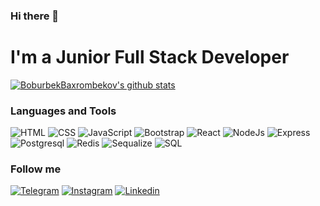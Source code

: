 ### Hi there 👋

<!--
**BoburbekBaxrombekov/BoburbekBaxrombekov** is a ✨ _special_ ✨ repository because its `README.md` (this file) appears on your GitHub profile.

Here are some ideas to get you started:

- 🔭 I’m currently working on ...
- 🌱 I’m currently learning ...
- 👯 I’m looking to collaborate on ...
- 🤔 I’m looking for help with ...
- 💬 Ask me about ...
- 📫 How to reach me: ...
- 😄 Pronouns: ...
- ⚡ Fun fact: ...
-->
# I'm a Junior Full Stack Developer
[![BoburbekBaxrombekov's github stats ](https://github-readme-stats.vercel.app/api?username=BoburbekBaxrombekov&show_icons=true&theme=dark)](https://github.com/BoburbekBaxrombekov/github-readme-stats)


### Languages and Tools

![HTML](https://img.shields.io/badge/HTML-090909?style=for-the-badge&logo=HTML5&logoColor=E34F26) ![CSS](https://img.shields.io/badge/CSS-090909?style=for-the-badge&logo=CSS3&logoColor=1572B6) ![JavaScript](https://img.shields.io/badge/JavaScript-090909?style=for-the-badge&logo=JavaScript&logoColor=F7DF1E)
![Bootstrap](https://img.shields.io/badge/Bootstrap-090909?style=for-the-badge&logo=Bootstrap&logoColor=#64007a) ![React](https://img.shields.io/badge/React-090909?style=for-the-badge&logo=React&logoColor=#64007a) ![NodeJs](https://img.shields.io/badge/NodeJs-090909?style=for-the-badge&logo=Nodejs&logoColor=#64007a) ![Express](https://img.shields.io/badge/Express-090909?style=for-the-badge&logo=Express&logoColor=#64007a) ![Postgresql](https://img.shields.io/badge/Postgresql-090909?style=for-the-badge&logo=Postgresql&logoColor=#64007a) ![Redis](https://img.shields.io/badge/Redis-090909?style=for-the-badge&logo=Redis&logoColor=#64007a) ![Sequalize](https://img.shields.io/badge/Sequalize-090909?style=for-the-badge&logo=Sequalize&logoColor=#64007a) ![SQL](https://img.shields.io/badge/SQL-090909?style=for-the-badge&logo=SQL&logoColor=#64007a)
### Follow me
 
[![Telegram](https://img.shields.io/badge/Telegram-090909?style=for-the-badge&logo=Telegram&logoColor=#1DA1F2)](https://t.me/Boburbek4274) [![Instagram](https://img.shields.io/badge/Instagram-090909?style=for-the-badge&logo=Instagram&logoColor=#1DA1F2)](https://www.instagram.com/baxrombekov2006/) [![Linkedin](https://img.shields.io/badge/Linkedin-090909?style=for-the-badge&logo=Linkedin&logoColor=#1DA1F2)](https://www.linkedin.com/in/boburbek-bakhrombekov-522855238/)
